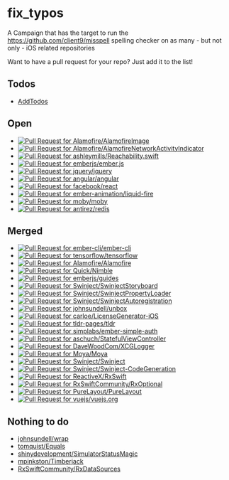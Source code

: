 


# fix_typos
A Campaign that has the target to run the https://github.com/client9/misspell spelling checker on as many - but not only - iOS related repositories

Want to have a pull request for your repo? Just add it to the list!

## Todos
* [AddTodos](https://github.com/AddTodos)


## Open
* [![Pull Request for Alamofire/AlamofireImage](https://github-shields.com/github/Alamofire/AlamofireImage/pull/259.svg)](https://github.com/Alamofire/AlamofireImage/pull/259)
* [![Pull Request for Alamofire/AlamofireNetworkActivityIndicator](https://github-shields.com/github/Alamofire/AlamofireNetworkActivityIndicator/pull/25.svg)](https://github.com/Alamofire/AlamofireNetworkActivityIndicator/pull/25)
* [![Pull Request for ashleymills/Reachability.swift](https://github-shields.com/github/ashleymills/Reachability.swift/pull/199.svg)](https://github.com/ashleymills/Reachability.swift/pull/199)
* [![Pull Request for emberjs/ember.js](https://github-shields.com/github/emberjs/ember.js/pull/15257.svg)](https://github.com/emberjs/ember.js/pull/15257)
* [![Pull Request for jquery/jquery](https://github-shields.com/github/jquery/jquery/pull/3671.svg)](https://github.com/jquery/jquery/pull/3671)
* [![Pull Request for angular/angular](https://github-shields.com/github/angular/angular/pull/16903.svg)](https://github.com/angular/angular/pull/16903)
* [![Pull Request for facebook/react](https://github-shields.com/github/facebook/react/pull/9725.svg)](https://github.com/facebook/react/pull/9725)
* [![Pull Request for ember-animation/liquid-fire](https://github-shields.com/github/ember-animation/liquid-fire/pull/575.svg)](https://github.com/ember-animation/liquid-fire/pull/575)
* [![Pull Request for moby/moby](https://github-shields.com/github/moby/moby/pull/33312.svg)](https://github.com/moby/moby/pull/33312)
* [![Pull Request for antirez/redis](https://github-shields.com/github/antirez/redis/pull/4012.svg)](https://github.com/antirez/redis/pull/4012)


## Merged
* [![Pull Request for ember-cli/ember-cli](https://github-shields.com/github/ember-cli/ember-cli/pull/7056.svg)](https://github.com/ember-cli/ember-cli/pull/7056)
* [![Pull Request for tensorflow/tensorflow](https://github-shields.com/github/tensorflow/tensorflow/pull/10057.svg)](https://github.com/tensorflow/tensorflow/pull/10057)
* [![Pull Request for Alamofire/Alamofire](https://github-shields.com/github/Alamofire/Alamofire/pull/2104.svg)](https://github.com/Alamofire/Alamofire/pull/2104)
* [![Pull Request for Quick/Nimble](https://github-shields.com/github/Quick/Nimble/pull/426.svg)](https://github.com/Quick/Nimble/pull/426)
* [![Pull Request for emberjs/guides](https://github-shields.com/github/emberjs/guides/pull/1945.svg)](https://github.com/emberjs/guides/pull/1945)
* [![Pull Request for Swinject/SwinjectStoryboard](https://github-shields.com/github/Swinject/SwinjectStoryboard/pull/53.svg)](https://github.com/Swinject/SwinjectStoryboard/pull/53)
* [![Pull Request for Swinject/SwinjectPropertyLoader](https://github-shields.com/github/Swinject/SwinjectPropertyLoader/pull/13.svg)](https://github.com/Swinject/SwinjectPropertyLoader/pull/13)
* [![Pull Request for Swinject/SwinjectAutoregistration](https://github-shields.com/github/Swinject/SwinjectAutoregistration/pull/23.svg)](https://github.com/Swinject/SwinjectAutoregistration/pull/23)
* [![Pull Request for johnsundell/unbox](https://github-shields.com/github/johnsundell/unbox/pull/182.svg)](https://github.com/johnsundell/unbox/pull/182)
* [![Pull Request for carloe/LicenseGenerator-iOS](https://github-shields.com/github/carloe/LicenseGenerator-iOS/pull/12.svg)](https://github.com/carloe/LicenseGenerator-iOS/pull/12)
* [![Pull Request for tldr-pages/tldr](https://github-shields.com/github/tldr-pages/tldr/pull/1374.svg)](https://github.com/tldr-pages/tldr/pull/1374)
* [![Pull Request for simplabs/ember-simple-auth](https://github-shields.com/github/simplabs/ember-simple-auth/pull/1346.svg)](https://github.com/simplabs/ember-simple-auth/pull/1346)
* [![Pull Request for aschuch/StatefulViewController](https://github-shields.com/github/aschuch/StatefulViewController/pull/56.svg)](https://github.com/aschuch/StatefulViewController/pull/56)
* [![Pull Request for DaveWoodCom/XCGLogger](https://github-shields.com/github/DaveWoodCom/XCGLogger/pull/212.svg)](https://github.com/DaveWoodCom/XCGLogger/pull/212)
* [![Pull Request for Moya/Moya](https://github-shields.com/github/Moya/Moya/pull/.svg)](https://github.com/Moya/Moya/pull/)
* [![Pull Request for Swinject/Swinject](https://github-shields.com/github/Swinject/Swinject/pull/255.svg)](https://github.com/Swinject/Swinject/pull/255)
* [![Pull Request for Swinject/Swinject-CodeGeneration](https://github-shields.com/github/Swinject/Swinject-CodeGeneration/pull/.svg)](https://github.com/Swinject/Swinject-CodeGeneration/pull/)
* [![Pull Request for ReactiveX/RxSwift](https://github-shields.com/github/ReactiveX/RxSwift/pull/1265.svg)](https://github.com/ReactiveX/RxSwift/pull/1265)
* [![Pull Request for RxSwiftCommunity/RxOptional](https://github-shields.com/github/RxSwiftCommunity/RxOptional/pull/45.svg)](https://github.com/RxSwiftCommunity/RxOptional/pull/45)
* [![Pull Request for PureLayout/PureLayout](https://github-shields.com/github/PureLayout/PureLayout/pull/189.svg)](https://github.com/PureLayout/PureLayout/pull/189)
* [![Pull Request for vuejs/vuejs.org](https://github-shields.com/github/vuejs/vuejs.org/pull/916.svg)](https://github.com/vuejs/vuejs.org/pull/916)


## Nothing to do
* [johnsundell/wrap](https://github.com/johnsundell/wrap)
* [tomquist/Equals](https://github.com/tomquist/Equals)
* [shinydevelopment/SimulatorStatusMagic](https://github.com/shinydevelopment/SimulatorStatusMagic)
* [mpinkston/Timberjack](https://github.com/mpinkston/Timberjack)
* [RxSwiftCommunity/RxDataSources](https://github.com/RxSwiftCommunity/RxDataSources)

